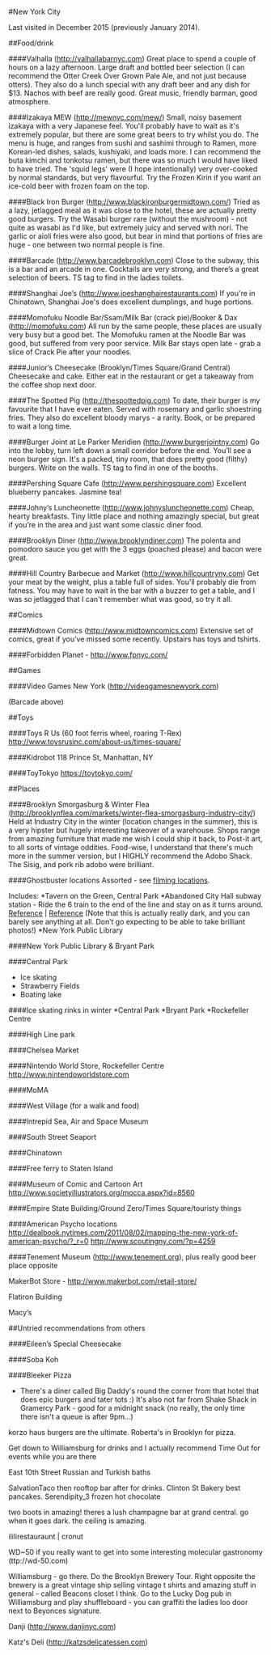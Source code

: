 #New York City

Last visited in December 2015 (previously January 2014).


##Food/drink

####Valhalla (http://valhallabarnyc.com)
Great place to spend a couple of hours on a lazy afternoon. Large draft and bottled beer selection (I can recommend the Otter Creek Over Grown Pale Ale, and not just because otters). They also do a lunch special with any draft beer and any dish for $13. Nachos with beef are really good. Great music, friendly barman, good atmosphere.

####Izakaya MEW (http://mewnyc.com/mew/)
Small, noisy basement izakaya with a very Japanese feel. You'll probably have to wait as it's extremely popular, but there are some great beers to try whilst you do. The menu is huge, and ranges from sushi and sashimi through to Ramen, more Korean-led dishes, salads, kushiyaki, and loads more. I can recommend the buta kimchi and tonkotsu ramen, but there was so much I would have liked to have tried. The 'squid legs' were (I hope intentionally) very over-cooked by normal standards, but very flavourful. Try the Frozen Kirin if you want an ice-cold beer with frozen foam on the top.

####Black Iron Burger (http://www.blackironburgermidtown.com/)
Tried as a lazy, jetlagged meal as it was close to the hotel, these are actually pretty good burgers. Try the Wasabi burger rare (without the mushroom) - not quite as wasabi as I'd like, but extremely juicy and served with nori. The garlic or aioli fries were also good, but bear in mind that portions of fries are huge - one between two normal people is fine.

####Barcade (http://www.barcadebrooklyn.com)
Close to the subway, this is a bar and an arcade in one. Cocktails are very strong, and there’s a great selection of beers. TS tag to find in the ladies toilets.
 
####Shanghai Joe’s (http://www.joeshanghairestaurants.com)
If you're in Chinatown, Shanghai Joe's does excellent dumplings, and huge portions.

####Momofuku Noodle Bar/Ssam/Milk Bar (crack pie)/Booker & Dax (http://momofuku.com)
All run by the same people, these places are usually very busy but a good bet. The Momofuku ramen at the Noodle Bar was good, but suffered from very poor service. Milk Bar stays open late - grab a slice of Crack Pie after your noodles.

####Junior’s Cheesecake (Brooklyn/Times Square/Grand Central)
Cheesecake and cake. Either eat in the restaurant or get a takeaway from the coffee shop next door.

####The Spotted Pig (http://thespottedpig.com)
To date, their burger is my favourite that I have ever eaten. Served with rosemary and garlic shoestring fries. They also do excellent bloody marys - a rarity. Book, or be prepared to wait a long time.
 
####Burger Joint at Le Parker Meridien (http://www.burgerjointny.com)
Go into the lobby, turn left down a small corridor before the end. You’ll see a neon burger sign. It's a packed, tiny room, that does pretty good (filthy) burgers. Write on the walls. TS tag to find in one of the booths.

####Pershing Square Cafe (http://www.pershingsquare.com)
Excellent blueberry pancakes. Jasmine tea!

####Johny’s Luncheonette (http://www.johnysluncheonette.com)
Cheap, hearty breakfasts. Tiny little place and nothing amazingly special, but great if you’re in the area and just want some classic diner food.

####Brooklyn Diner (http://www.brooklyndiner.com)
The polenta and pomodoro sauce you get with the 3 eggs (poached please) and bacon were great.

####Hill Country Barbecue and Market (http://www.hillcountryny.com)
Get your meat by the weight, plus a table full of sides. You'll probably die from fatness. You may have to wait in the bar with a buzzer to get a table, and I was so jetlagged that I can't remember what was good, so try it all.


##Comics

####Midtown Comics (http://www.midtowncomics.com)
Extensive set of comics, great if you’ve missed some recently. Upstairs has toys and tshirts.

####Forbidden Planet - http://www.fpnyc.com/ 


##Games

####Video Games New York (http://videogamesnewyork.com)

(Barcade above)


##Toys

####Toys R Us (60 foot ferris wheel, roaring T-Rex)
http://www.toysrusinc.com/about-us/times-square/ 

####Kidrobot
118 Prince St, Manhattan, NY

####ToyTokyo
https://toytokyo.com/ 


##Places

####Brooklyn Smorgasburg & Winter Flea (http://brooklynflea.com/markets/winter-flea-smorgasburg-industry-city/)
Held at Industry City in the winter (location changes in the summer), this is a very hipster but hugely interesting takeover of a warehouse. Shops range from amazing furniture that made me wish I could ship it back, to Post-it art, to all sorts of vintage oddities. Food-wise, I understand that there's much more in the summer version, but I HIGHLY recommend the Adobo Shack. The Sisig, and pork rib adobo were brilliant.

####Ghostbuster locations
Assorted - see [filming locations](http://www.movielocationsguide.com/Ghostbusters/filming_locations).

Includes:
*Tavern on the Green, Central Park
*Abandoned City Hall subway station - Ride the 6 train to the end of the line and stay on as it turns around. [Reference](http://www.gbfans.com/community/viewtopic.php?f=37&t=22959) | [Reference](http://www.huffingtonpost.com/2010/11/10/the-hidden-abandoned-city_n_781669.html#s179126)
(Note that this is actually really dark, and you can barely see anything at all. Don’t go expecting to be able to take brilliant photos!)
*New York Public Library

####New York Public Library & Bryant Park

####Central Park
* Ice skating
* Strawberry Fields
* Boating lake

####Ice skating rinks in winter
*Central Park
*Bryant Park
*Rockefeller Centre

####High Line park

####Chelsea Market

####Nintendo World Store, Rockefeller Centre
http://www.nintendoworldstore.com 

####MoMA

####West Village (for a walk and food)

####Intrepid Sea, Air and Space Museum

####South Street Seaport

####Chinatown

####Free ferry to Staten Island

####Museum of Comic and Cartoon Art
http://www.societyillustrators.org/mocca.aspx?id=8560

####Empire State Building/Ground Zero/Times Square/touristy things

####American Psycho locations
http://dealbook.nytimes.com/2011/08/02/mapping-the-new-york-of-american-psycho/?_r=0 
http://www.scoutingny.com/?p=4259 

####Tenement Museum (http://www.tenement.org), plus really good beer place opposite

MakerBot Store - http://www.makerbot.com/retail-store/

Flatiron Building

Macy’s




##Untried recommendations from others

####Eileen’s Special Cheesecake

####Soba Koh

####Bleeker Pizza

- There's a diner called Big Daddy's round the corner from that hotel that does epic burgers and tater tots :) It's also not far from Shake Shack in Gramercy Park - good for a midnight snack (no really, the only time there isn't a queue is after 9pm...) 

korzo haus burgers are the ultimate.
Roberta's in Brooklyn for pizza.

Get down to Williamsburg for drinks and I actually recommend Time Out for events while you are there

East 10th Street Russian and Turkish baths

SalvationTaco then rooftop bar after for drinks. Clinton St Bakery best pancakes. Serendipity_3 frozen hot chocolate

two boots in amazing! theres a lush champagne bar at grand central. go when it goes dark. the ceiling is amazing.

ililirestauraunt | cronut

WD~50 if you really want to get into some interesting molecular gastronomy (ttp://wd-50.com)

Williamsburg - go there.
Do the Brooklyn Brewery Tour. Right opposite the brewery is a great vintage ship selling vintage t shirts and amazing stuff in general - called Beacons closet I think.
Go to the Lucky Dog pub in Williamsburg and play shuffleboard - you can graffiti the ladies loo door next to Beyonces signature.

Danji (http://www.danjinyc.com)

Katz's Deli (http://katzsdelicatessen.com)
